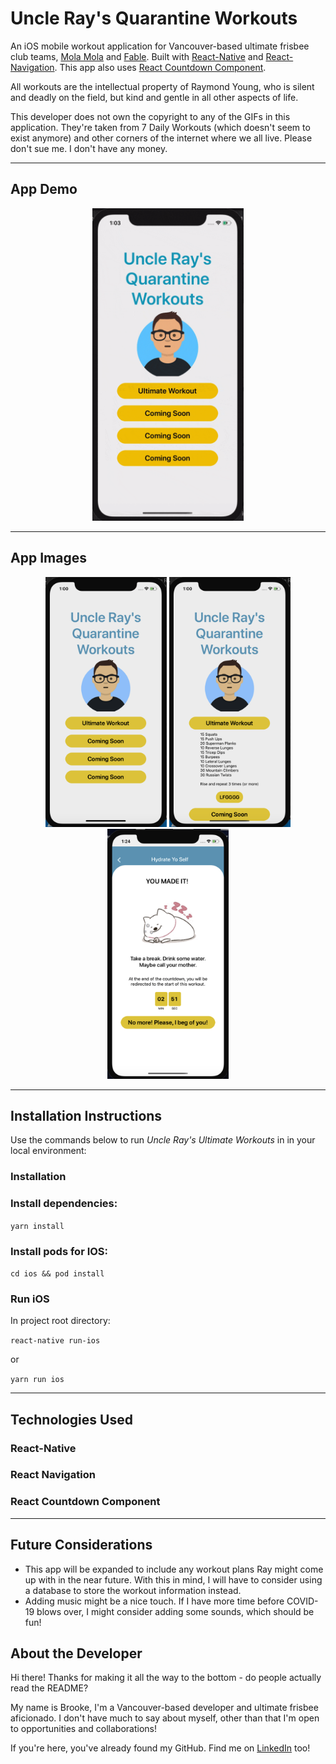 # Uncle Ray's Quarantine Workouts

An iOS mobile workout application for Vancouver-based ultimate frisbee club teams, [Mola Mola](https://www.facebook.com/molamolaultimate/) and [Fable](https://www.facebook.com/fableultimate). Built with [React-Native](https://reactnative.dev/docs/getting-started) and [React-Navigation](https://reactnavigation.org/). This app also uses [React Countdown Component](https://www.npmjs.com/package/react-native-countdown-component).

All workouts are the intellectual property of Raymond Young, who is silent and deadly on the field, but kind and gentle in all other aspects of life.

This developer does not own the copyright to any of the GIFs in this application. They're taken from 7 Daily Workouts (which doesn't seem to exist anymore) and other corners of the internet where we all live. Please don't sue me. I don't have any money.

---

## App Demo

<p align="center">
<img src="./js/assets/readme_images/demo.gif" height="500"/>
</p>

---

## App Images

<p align="center">

<img src="./js/assets/readme_images/home_screen.png" height="400">
<img src="./js/assets/readme_images/workout_overview.png" height="400">
<img src="./js/assets/readme_images/all_done.png" height="400">
</p>

---

## Installation Instructions

Use the commands below to run _Uncle Ray's Ultimate Workouts_ in in your local environment:

### Installation

### Install dependencies:

`yarn install`

### Install pods for IOS:

`cd ios && pod install`

### Run iOS

In project root directory:

`react-native run-ios`

or

`yarn run ios`

---

## Technologies Used

### React-Native

### React Navigation

### React Countdown Component

---

## Future Considerations

- This app will be expanded to include any workout plans Ray might come up with in the near future. With this in mind, I will have to consider using a database to store the workout information instead.
- Adding music might be a nice touch. If I have more time before COVID-19 blows over, I might consider adding some sounds, which should be fun!

## About the Developer

Hi there! Thanks for making it all the way to the bottom - do people actually read the README?

My name is Brooke, I'm a Vancouver-based developer and ultimate frisbee aficionado. I don't have much to say about myself, other than that I'm open to opportunities and collaborations!

If you're here, you've already found my GitHub. Find me on [LinkedIn](https://www.linkedin.com/in/brooke-xiang/) too!
